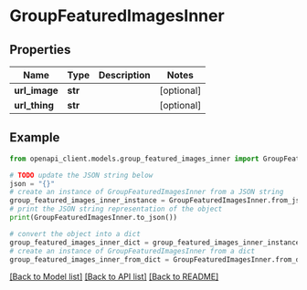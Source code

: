 # GroupFeaturedImagesInner


## Properties

Name | Type | Description | Notes
------------ | ------------- | ------------- | -------------
**url_image** | **str** |  | [optional] 
**url_thing** | **str** |  | [optional] 

## Example

```python
from openapi_client.models.group_featured_images_inner import GroupFeaturedImagesInner

# TODO update the JSON string below
json = "{}"
# create an instance of GroupFeaturedImagesInner from a JSON string
group_featured_images_inner_instance = GroupFeaturedImagesInner.from_json(json)
# print the JSON string representation of the object
print(GroupFeaturedImagesInner.to_json())

# convert the object into a dict
group_featured_images_inner_dict = group_featured_images_inner_instance.to_dict()
# create an instance of GroupFeaturedImagesInner from a dict
group_featured_images_inner_from_dict = GroupFeaturedImagesInner.from_dict(group_featured_images_inner_dict)
```
[[Back to Model list]](../README.md#documentation-for-models) [[Back to API list]](../README.md#documentation-for-api-endpoints) [[Back to README]](../README.md)


